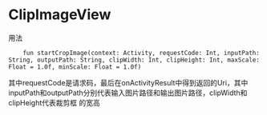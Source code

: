 # ClipImageView
用法
```
    fun startCropImage(context: Activity, requestCode: Int, inputPath: String, outputPath: String, clipWidth: Int, clipHeight: Int, maxScale: Float = 1.0f, minScale: Float = 1.0f)
```

其中requestCode是请求码，最后在onActivityResult中得到返回的Uri，其中inputPath和outputPath分别代表输入图片路径和输出图片路径，clipWidth和clipHeight代表裁剪框
的宽高




